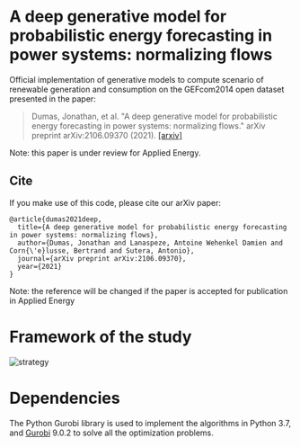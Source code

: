 # A deep generative model for probabilistic energy forecasting in power systems: normalizing flows
Official implementation of generative models to compute scenario of renewable generation and consumption on the GEFcom2014 open dataset presented in the paper:
> Dumas, Jonathan, et al. "A deep generative model for probabilistic energy forecasting in power systems: normalizing flows." arXiv preprint arXiv:2106.09370 (2021).
> [[arxiv]](https://arxiv.org/abs/2106.09370)

Note: this paper is under review for Applied Energy.

## Cite

If you make use of this code, please cite our arXiv paper:

```
@article{dumas2021deep,
  title={A deep generative model for probabilistic energy forecasting in power systems: normalizing flows},
  author={Dumas, Jonathan and Lanaspeze, Antoine Wehenkel Damien and Corn{\'e}lusse, Bertrand and Sutera, Antonio},
  journal={arXiv preprint arXiv:2106.09370},
  year={2021}
}
```

Note: the reference will be changed if the paper is accepted for publication in Applied Energy

# Framework of the study
![strategy](https://github.com/jonathandumas/generative-models/blob/9549e0c301b448a749660ce716742ff928dc2778/figures/applied-energy-framework.png)

# Dependencies
The Python Gurobi library is used to implement the algorithms in Python 3.7, and [Gurobi](https://www.gurobi.com/) 9.0.2 to solve all the optimization problems.



